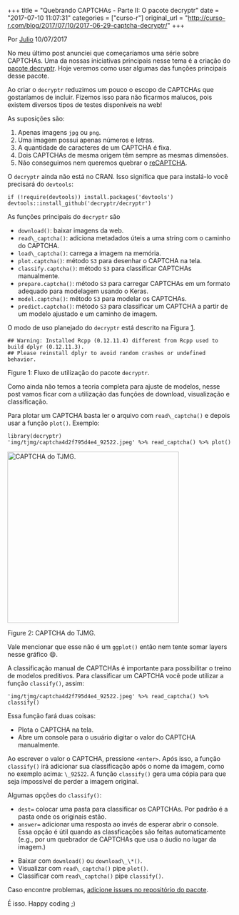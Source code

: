+++
title = "Quebrando CAPTCHAs - Parte II: O pacote decryptr"
date = "2017-07-10 11:07:31"
categories = ["curso-r"]
original_url = "http://curso-r.com/blog/2017/07/10/2017-06-29-captcha-decryptr/"
+++

<p class="text-muted text-uppercase mb-small text-right">
Por <a href="http://curso-r.com/author/julio">Julio</a> 10/07/2017
</p>
<p>
No meu último post anunciei que começaríamos uma série sobre CAPTCHAs.
Uma da nossas iniciativas principais nesse tema é a criação do
<a href="https://github.com/decryptr/decryptr">pacote decryptr</a>. Hoje
veremos como usar algumas das funções principais desse pacote.
</p>
<p>
Ao criar o <code>decryptr</code> reduzimos um pouco o escopo de CAPTCHAs
que gostaríamos de incluir. Fizemos isso para não ficarmos malucos, pois
existem diversos tipos de testes disponíveis na web!
</p>
<p>
As suposições são:
</p>
<ol>
<li>
Apenas imagens <code>jpg</code> ou <code>png</code>.
</li>
<li>
Uma imagem possui apenas números e letras.
</li>
<li>
A quantidade de caracteres de um CAPTCHA é fixa.
</li>
<li>
Dois CAPTCHAs de mesma origem têm sempre as mesmas dimensões.
</li>
<li>
Não conseguimos nem queremos quebrar o
<a href="https://www.google.com/recaptcha/intro/invisible.html">reCAPTCHA</a>.
</li>
</ol>

<p>
O <code>decryptr</code> ainda não está no CRAN. Isso significa que para
instalá-lo você precisará do <code>devtools</code>:
</p>
<pre class="r"><code>if (!require(devtools)) install.packages(&apos;devtools&apos;)
devtools::install_github(&apos;decryptr/decryptr&apos;)</code></pre>
<p>
As funções principais do <code>decryptr</code> são
</p>
<ul>
<li>
<code>download()</code>: baixar imagens da web.
</li>
<li>
<code>read\_captcha()</code>: adiciona metadados úteis a uma string com
o caminho do CAPTCHA.
</li>
<li>
<code>load\_captcha()</code>: carrega a imagem na memória.
</li>
<li>
<code>plot.captcha()</code>: método <code>S3</code> para desenhar o
CAPTCHA na tela.
</li>
<li>
<code>classify.captcha()</code>: método <code>S3</code> para classificar
CAPTCHAs manualmente.
</li>
<li>
<code>prepare.captcha()</code>: método <code>S3</code> para carregar
CAPTCHAs em um formato adequado para modelagem usando o Keras.
</li>
<li>
<code>model.captcha()</code>: método <code>S3</code> para modelar os
CAPTCHAs.
</li>
<li>
<code>predict.captcha()</code>: método <code>S3</code> para classificar
um CAPTCHA a partir de um modelo ajustado e um caminho de imagem.
</li>
</ul>
<p>
O modo de uso planejado do <code>decryptr</code> está descrito na Figura
<a href="http://curso-r.com/blog/2017/07/10/2017-06-29-captcha-decryptr/#fig:fluxo">1</a>.
</p>
<pre><code>## Warning: Installed Rcpp (0.12.11.4) different from Rcpp used to build dplyr (0.12.11.3).
## Please reinstall dplyr to avoid random crashes or undefined behavior.</code></pre>
<span id="fig:fluxo"></span>
<p class="caption">
Figure 1: Fluxo de utilização do pacote <code>decryptr</code>.
</p>

<p>
Como ainda não temos a teoria completa para ajuste de modelos, nesse
post vamos ficar com a utilização das funções de download, visualização
e classificação.
</p>

<p>
Para plotar um CAPTCHA basta ler o arquivo com
<code>read\_captcha()</code> e depois usar a função <code>plot()</code>.
Exemplo:
</p>
<pre class="r"><code>library(decryptr)
&apos;img/tjmg/captcha4d2f795d4e4_92522.jpeg&apos; %&gt;% read_captcha() %&gt;% plot()</code></pre>
<span id="fig:unnamed-chunk-3"></span>
<img src="http://curso-r.com/blog/2017/07/10/2017-06-29-captcha-decryptr/2017-06-29-captcha-decryptr_files/figure-html/unnamed-chunk-3-1.png" alt="CAPTCHA do TJMG." width="384">
<p class="caption">
Figure 2: CAPTCHA do TJMG.
</p>

<p>
Vale mencionar que esse não é um <code>ggplot()</code> então nem tente
somar layers nesse gráfico 😄.
</p>

<p>
A classificação manual de CAPTCHAs é importante para possibilitar o
treino de modelos preditivos. Para classificar um CAPTCHA você pode
utilizar a função <code>classify()</code>, assim:
</p>
<pre class="r"><code>&apos;img/tjmg/captcha4d2f795d4e4_92522.jpeg&apos; %&gt;% read_captcha() %&gt;% classify()</code></pre>
<p>
Essa função fará duas coisas:
</p>
<ul>
<li>
Plota o CAPTCHA na tela.
</li>
<li>
Abre um console para o usuário digitar o valor do CAPTCHA manualmente.
</li>
</ul>
<p>
Ao escrever o valor o CAPTCHA, pressione <code>&lt;enter&gt;</code>.
Após isso, a função <code>classify()</code> irá adicionar sua
classificação após o nome da imagem, como no exemplo acima:
<code>\_92522</code>. A função <code>classify()</code> gera uma cópia
para que seja impossível de perder a imagem original.
</p>
<p>
Algumas opções do <code>classify()</code>:
</p>
<ul>
<li>
<code>dest=</code> colocar uma pasta para classificar os CAPTCHAs. Por
padrão é a pasta onde os originais estão.
</li>
<li>
<code>answer=</code> adicionar uma resposta ao invés de esperar abrir o
console. Essa opção é útil quando as classficações são feitas
automaticamente (e.g., por um quebrador de CAPTCHAs que usa o áudio no
lugar da imagem.)
</li>
</ul>

<ul>
<li>
Baixar com <code>download()</code> ou <code>download\_\*()</code>.
</li>
<li>
Visualizar com <code>read\_captcha()</code> pipe <code>plot()</code>.
</li>
<li>
Classificar com <code>read\_captcha()</code> pipe
<code>classify()</code>.
</li>
</ul>
<p>
Caso encontre problemas,
<a href="https://github.com/decryptr/decryptr/issues">adicione issues no
repositório do pacote</a>.
</p>
<p>
É isso. Happy coding ;)
</p>

